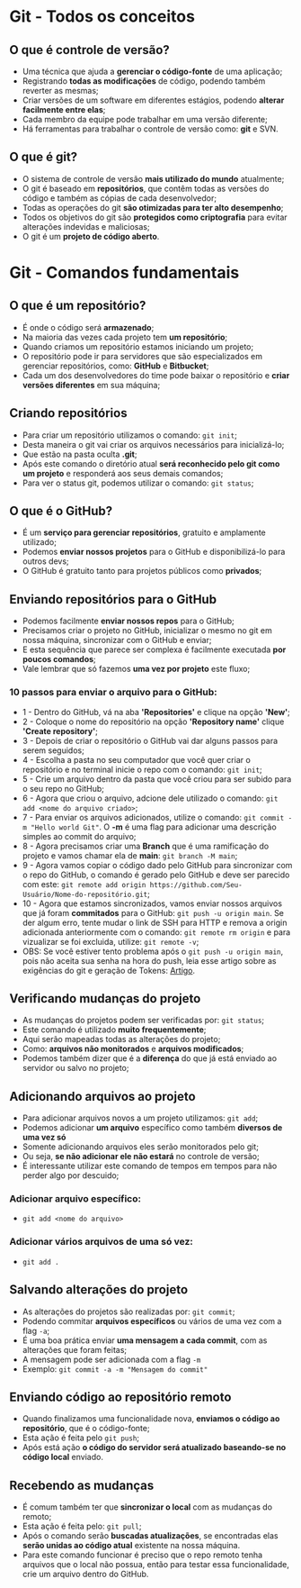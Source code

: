 # Git - Todos os conceitos
## O que é controle de versão?
* Uma técnica que ajuda a **gerenciar o código-fonte** de uma aplicação;
* Registrando **todas as modificações** de código, podendo também reverter as mesmas;
* Criar versões de um software em diferentes estágios, podendo **alterar facilmente entre elas**;
* Cada membro da equipe pode trabalhar em uma versão diferente;
* Há ferramentas para trabalhar o controle de versão como: **git** e SVN.

## O que é git?
* O sistema de controle de versão **mais utilizado do mundo** atualmente;
* O git é baseado em **repositórios**, que contêm todas as versões do código e também as cópias de cada desenvolvedor;
* Todas as operações do git **são otimizadas para ter alto desempenho**;
* Todos os objetivos do git são **protegidos como criptografia** para evitar alterações indevidas e maliciosas;
* O git é um **projeto de código aberto**.

# Git - Comandos fundamentais
## O que é um repositório?
* É onde o código será **armazenado**;
* Na maioria das vezes cada projeto tem **um repositório**;
* Quando criamos um repositório estamos iniciando um projeto;
* O repositório pode ir para servidores que são especializados em gerenciar repositórios, como: **GitHub** e **Bitbucket**;
* Cada um dos desenvolvedores do time pode baixar o repositório e **criar versões diferentes** em sua máquina;

## Criando repositórios
* Para criar um repositório utilizamos o comando: `git init`;
* Desta maneira o git vai criar os arquivos necessários para inicializá-lo;
* Que estão na pasta oculta **.git**;
* Após este comando o diretório atual **será reconhecido pelo git como um projeto** e responderá aos seus demais comandos;
* Para ver o status git, podemos utilizar o comando: `git status`;

## O que é o GitHub?
* É um **serviço para gerenciar repositórios**, gratuito e amplamente utilizado;
* Podemos **enviar nossos projetos** para o GitHub e disponibilizá-lo para outros devs;
* O GitHub é gratuito tanto para projetos públicos como **privados**;

## Enviando repositórios para o GitHub
* Podemos facilmente **enviar nossos repos** para o GitHub;
* Precisamos criar o projeto no GitHub, inicializar o mesmo no git em nossa máquina, sincronizar com o GitHub e enviar;
* E esta sequência que parece ser complexa é facilmente executada **por poucos comandos**;
* Vale lembrar que só fazemos **uma vez por projeto** este fluxo;
### 10 passos para enviar o arquivo para o GitHub: 
* 1 - Dentro do GitHub, vá na aba **'Repositories'** e clique na opção **'New'**;
* 2 - Coloque o nome do repositório na opção **'Repository name'** clique **'Create repository'**;
* 3 - Depois de criar o repositório o GitHub vai dar alguns passos para serem seguidos;
* 4 - Escolha a pasta no seu computador que você quer criar o repositório e no terminal inicie o repo com o comando: `git init`;
* 5 - Crie um arquivo dentro da pasta que você criou para ser subido para o seu repo no GitHub;
* 6 - Agora que criou o arquivo, adcione dele utilizado o comando: `git add <nome do arquivo criado>`;
* 7 - Para enviar os arquivos adicionados, utilize o comando: `git commit -m "Hello world Git"`. O **-m** é uma flag para adicionar uma descrição simples ao commit do arquivo;
* 8 - Agora precisamos criar uma **Branch** que é uma ramificação do projeto e vamos chamar ela de **main**: `git branch -M main`;
* 9 - Agora vamos copiar o código dado pelo GitHub para sincronizar com o repo do GitHub, o comando é gerado pelo GitHub e deve ser parecido com este: `git remote add origin https://github.com/Seu-Usuário/Nome-do-repositório.git`;
* 10 - Agora que estamos sincronizados, vamos enviar nossos arquivos que já foram **commitados** para o GitHub: `git push -u origin main`. Se der algum erro, tente mudar o link de SSH para HTTP e remova a origin adicionada anteriormente com o comando: `git remote rm origin` e para vizualizar se foi excluida, utilize: `git remote -v`;
* OBS: Se você estiver tento problema após o `git push -u origin main`, pois não aceita sua senha na hora do push, leia esse artigo sobre as exigências do git e geração de Tokens: [Artigo](https://www.alura.com.br/artigos/nova-exigencia-do-git-de-autenticacao-por-token-o-que-e-o-que-devo-fazer).

## Verificando mudanças do projeto
* As mudanças do projetos podem ser verificadas por: `git status`;
* Este comando é utilizado **muito frequentemente**;
* Aqui serão mapeadas todas as alterações do projeto;
* Como: **arquivos não monitorados** e **arquivos modificados**;
* Podemos também dizer que é a **diferença** do que já está enviado ao servidor ou salvo no projeto;

## Adicionando arquivos ao projeto
* Para adicionar arquivos novos a um projeto utilizamos: `git add`;
* Podemos adicionar **um arquivo** específico como também **diversos de uma vez só**
* Somente adicionando arquivos eles serão monitorados pelo git;
* Ou seja, **se não adicionar ele não estará** no controle de versão;
* É interessante utilizar este comando de tempos em tempos para não perder algo por descuido;
### Adicionar arquivo específico:
* `git add <nome do arquivo>`
### Adicionar vários arquivos de uma só vez:
* `git add .`

## Salvando alterações do projeto
* As alterações do projetos são realizadas por: `git commit`;
* Podendo commitar **arquivos específicos** ou vários de uma vez com a flag `-a`;
* É uma boa prática enviar **uma mensagem a cada commit**, com as alterações que foram feitas;
* A mensagem pode ser adicionada com a flag `-m`
* Exemplo: `git commit -a -m "Mensagem do commit"`

## Enviando código ao repositório remoto
* Quando finalizamos uma funcionalidade nova, **enviamos o código ao repositório**, que é o código-fonte;
* Esta ação é feita pelo `git push`;
* Após está ação **o código do servidor será atualizado baseando-se no código local** enviado.

## Recebendo as mudanças
* É comum também ter que **sincronizar o local** com as mudanças do remoto;
* Esta ação é feita pelo: `git pull`;
* Após o comando serão **buscadas atualizações**, se encontradas elas **serão unidas ao código atual** existente na nossa máquina.
* Para este comando funcionar é preciso que o repo remoto tenha arquivos que o local não possua, então para testar essa funcionalidade, crie um arquivo dentro do GitHub.